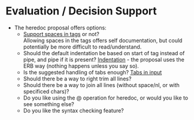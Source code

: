 Evaluation / Decision Support
=============================
* The heredoc proposal offers options:
  * [Support spaces in tags](heredoc.md#spaces-allowed-in-tags) or not?  
    Allowing spaces in the tags offers self documentation, but could potentially
    be more difficult to read/understand.
  * Should the default indentation be based on start of tag instead of pipe, and pipe if
    it is present? [Indentation](heredoc.md#indentation) - the proposal uses the ERB way (nothing
    happens unless you say so).
  * Is the suggested handling of tabs enough? [Tabs in input](heredoc.md#tabs-in-the-input-and-indentation)
  * Should there be a way to right trim all lines?
  * Should there be a way to join all lines (without space/nl, or with specificed chars)?
  * Do you like using the @ operation for heredoc, or would you like to see something else?
  * Do you like the syntax checking feature?

